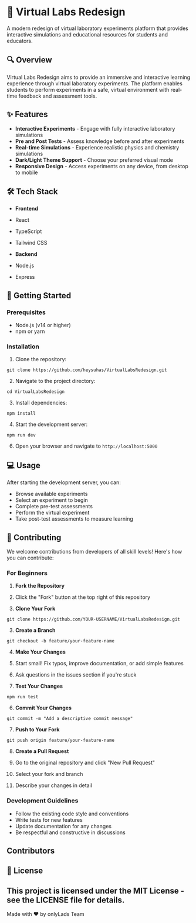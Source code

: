 # 🧪 Virtual Labs Redesign
A modern redesign of virtual laboratory experiments platform that provides interactive simulations and educational resources for students and educators.

## 🔍 Overview

Virtual Labs Redesign aims to provide an immersive and interactive learning experience through virtual laboratory experiments. The platform enables students to perform experiments in a safe, virtual environment with real-time feedback and assessment tools.

## ✨ Features

- **Interactive Experiments** - Engage with fully interactive laboratory simulations
- **Pre and Post Tests** - Assess knowledge before and after experiments
- **Real-time Simulations** - Experience realistic physics and chemistry simulations
- **Dark/Light Theme Support** - Choose your preferred visual mode
- **Responsive Design** - Access experiments on any device, from desktop to mobile


## 🛠️ Tech Stack

- **Frontend**

- React
- TypeScript
- Tailwind CSS



- **Backend**

- Node.js
- Express





## 🚀 Getting Started

### Prerequisites

- Node.js (v14 or higher)
- npm or yarn


### Installation

1. Clone the repository:

```shellscript
git clone https://github.com/heysuhas/VirtualLabsRedesign.git
```


2. Navigate to the project directory:

```shellscript
cd VirtualLabsRedesign
```


3. Install dependencies:

```shellscript
npm install
```

4. Start the development server:

```shellscript
npm run dev
```


6. Open your browser and navigate to `http://localhost:5000`


## 💻 Usage

After starting the development server, you can:

- Browse available experiments
- Select an experiment to begin
- Complete pre-test assessments
- Perform the virtual experiment
- Take post-test assessments to measure learning


## 🤝 Contributing

We welcome contributions from developers of all skill levels! Here's how you can contribute:

### For Beginners

1. **Fork the Repository**

1. Click the "Fork" button at the top right of this repository



2. **Clone Your Fork**

```shellscript
git clone https://github.com/YOUR-USERNAME/VirtualLabsRedesign.git
```


3. **Create a Branch**

```shellscript
git checkout -b feature/your-feature-name
```


4. **Make Your Changes**

1. Start small! Fix typos, improve documentation, or add simple features
2. Ask questions in the issues section if you're stuck



5. **Test Your Changes**

```shellscript
npm run test
```


6. **Commit Your Changes**

```shellscript
git commit -m "Add a descriptive commit message"
```


7. **Push to Your Fork**

```shellscript
git push origin feature/your-feature-name
```


8. **Create a Pull Request**

1. Go to the original repository and click "New Pull Request"
2. Select your fork and branch
3. Describe your changes in detail


### Development Guidelines

- Follow the existing code style and conventions
- Write tests for new features
- Update documentation for any changes
- Be respectful and constructive in discussions

## Contributors

<!-- ALL-CONTRIBUTORS-LIST:START - Do not remove or modify this section -->
<!-- prettier-ignore-start -->
<!-- markdownlint-disable -->

<!-- markdownlint-restore -->
<!-- prettier-ignore-end -->

<!-- ALL-CONTRIBUTORS-LIST:END -->



## 📄 License

This project is licensed under the MIT License - see the LICENSE file for details.
---

Made with ❤️ by onlyLads Team
